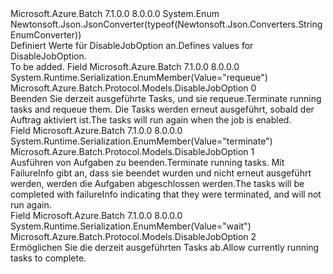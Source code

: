 <Type Name="DisableJobOption" FullName="Microsoft.Azure.Batch.Protocol.Models.DisableJobOption">
  <TypeSignature Language="C#" Value="public enum DisableJobOption" />
  <TypeSignature Language="ILAsm" Value=".class public auto ansi sealed DisableJobOption extends System.Enum" />
  <TypeSignature Language="DocId" Value="T:Microsoft.Azure.Batch.Protocol.Models.DisableJobOption" />
  <TypeSignature Language="VB.NET" Value="Public Enum DisableJobOption" />
  <TypeSignature Language="F#" Value="type DisableJobOption = " />
  <AssemblyInfo>
    <AssemblyName>Microsoft.Azure.Batch</AssemblyName>
    <AssemblyVersion>7.1.0.0</AssemblyVersion>
    <AssemblyVersion>8.0.0.0</AssemblyVersion>
  </AssemblyInfo>
  <Base>
    <BaseTypeName>System.Enum</BaseTypeName>
  </Base>
  <Attributes>
    <Attribute>
      <AttributeName>Newtonsoft.Json.JsonConverter(typeof(Newtonsoft.Json.Converters.StringEnumConverter))</AttributeName>
    </Attribute>
  </Attributes>
  <Docs>
    <summary>
            <span data-ttu-id="22f65-101">Definiert Werte für DisableJobOption an.</span><span class="sxs-lookup"><span data-stu-id="22f65-101">Defines values for DisableJobOption.</span></span>
            </summary>
    <remarks>To be added.</remarks>
  </Docs>
  <Members>
    <Member MemberName="Requeue">
      <MemberSignature Language="C#" Value="Requeue" />
      <MemberSignature Language="ILAsm" Value=".field public static literal valuetype Microsoft.Azure.Batch.Protocol.Models.DisableJobOption Requeue = int32(0)" />
      <MemberSignature Language="DocId" Value="F:Microsoft.Azure.Batch.Protocol.Models.DisableJobOption.Requeue" />
      <MemberSignature Language="VB.NET" Value="Requeue" />
      <MemberSignature Language="F#" Value="Requeue = 0" Usage="Microsoft.Azure.Batch.Protocol.Models.DisableJobOption.Requeue" />
      <MemberType>Field</MemberType>
      <AssemblyInfo>
        <AssemblyName>Microsoft.Azure.Batch</AssemblyName>
        <AssemblyVersion>7.1.0.0</AssemblyVersion>
        <AssemblyVersion>8.0.0.0</AssemblyVersion>
      </AssemblyInfo>
      <Attributes>
        <Attribute>
          <AttributeName>System.Runtime.Serialization.EnumMember(Value="requeue")</AttributeName>
        </Attribute>
      </Attributes>
      <ReturnValue>
        <ReturnType>Microsoft.Azure.Batch.Protocol.Models.DisableJobOption</ReturnType>
      </ReturnValue>
      <MemberValue>0</MemberValue>
      <Docs>
        <summary>
            <span data-ttu-id="22f65-102">Beenden Sie derzeit ausgeführte Tasks, und sie requeue.</span><span class="sxs-lookup"><span data-stu-id="22f65-102">Terminate running tasks and requeue them.</span></span> <span data-ttu-id="22f65-103">Die Tasks werden erneut ausgeführt, sobald der Auftrag aktiviert ist.</span><span class="sxs-lookup"><span data-stu-id="22f65-103">The tasks will run again when the job is enabled.</span></span>
            </summary>
      </Docs>
    </Member>
    <Member MemberName="Terminate">
      <MemberSignature Language="C#" Value="Terminate" />
      <MemberSignature Language="ILAsm" Value=".field public static literal valuetype Microsoft.Azure.Batch.Protocol.Models.DisableJobOption Terminate = int32(1)" />
      <MemberSignature Language="DocId" Value="F:Microsoft.Azure.Batch.Protocol.Models.DisableJobOption.Terminate" />
      <MemberSignature Language="VB.NET" Value="Terminate" />
      <MemberSignature Language="F#" Value="Terminate = 1" Usage="Microsoft.Azure.Batch.Protocol.Models.DisableJobOption.Terminate" />
      <MemberType>Field</MemberType>
      <AssemblyInfo>
        <AssemblyName>Microsoft.Azure.Batch</AssemblyName>
        <AssemblyVersion>7.1.0.0</AssemblyVersion>
        <AssemblyVersion>8.0.0.0</AssemblyVersion>
      </AssemblyInfo>
      <Attributes>
        <Attribute>
          <AttributeName>System.Runtime.Serialization.EnumMember(Value="terminate")</AttributeName>
        </Attribute>
      </Attributes>
      <ReturnValue>
        <ReturnType>Microsoft.Azure.Batch.Protocol.Models.DisableJobOption</ReturnType>
      </ReturnValue>
      <MemberValue>1</MemberValue>
      <Docs>
        <summary>
            <span data-ttu-id="22f65-104">Ausführen von Aufgaben zu beenden.</span><span class="sxs-lookup"><span data-stu-id="22f65-104">Terminate running tasks.</span></span> <span data-ttu-id="22f65-105">Mit FailureInfo gibt an, dass sie beendet wurden und nicht erneut ausgeführt werden, werden die Aufgaben abgeschlossen werden.</span><span class="sxs-lookup"><span data-stu-id="22f65-105">The tasks will be completed with failureInfo indicating that they were terminated, and will not run again.</span></span>
            </summary>
      </Docs>
    </Member>
    <Member MemberName="Wait">
      <MemberSignature Language="C#" Value="Wait" />
      <MemberSignature Language="ILAsm" Value=".field public static literal valuetype Microsoft.Azure.Batch.Protocol.Models.DisableJobOption Wait = int32(2)" />
      <MemberSignature Language="DocId" Value="F:Microsoft.Azure.Batch.Protocol.Models.DisableJobOption.Wait" />
      <MemberSignature Language="VB.NET" Value="Wait" />
      <MemberSignature Language="F#" Value="Wait = 2" Usage="Microsoft.Azure.Batch.Protocol.Models.DisableJobOption.Wait" />
      <MemberType>Field</MemberType>
      <AssemblyInfo>
        <AssemblyName>Microsoft.Azure.Batch</AssemblyName>
        <AssemblyVersion>7.1.0.0</AssemblyVersion>
        <AssemblyVersion>8.0.0.0</AssemblyVersion>
      </AssemblyInfo>
      <Attributes>
        <Attribute>
          <AttributeName>System.Runtime.Serialization.EnumMember(Value="wait")</AttributeName>
        </Attribute>
      </Attributes>
      <ReturnValue>
        <ReturnType>Microsoft.Azure.Batch.Protocol.Models.DisableJobOption</ReturnType>
      </ReturnValue>
      <MemberValue>2</MemberValue>
      <Docs>
        <summary>
            <span data-ttu-id="22f65-106">Ermöglichen Sie die derzeit ausgeführten Tasks ab.</span><span class="sxs-lookup"><span data-stu-id="22f65-106">Allow currently running tasks to complete.</span></span>
            </summary>
      </Docs>
    </Member>
  </Members>
</Type>